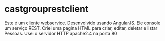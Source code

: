 # castgrouprestclient
Este é um cliente webservice.
Desenvolvido usando AngularJS.
Ele console um serviço REST.
Criei uma pagina HTML para criar, editar, deletar e listar Pessoas.
Usei o servidor HTTP apache2.4 na porta 80
